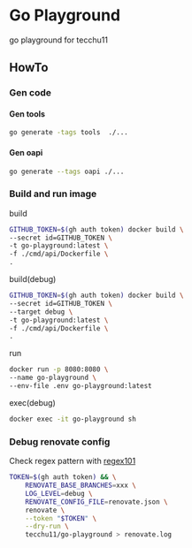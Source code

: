 # Go Playground

go playground for tecchu11

## HowTo

### Gen code

#### Gen tools

```bash
go generate -tags tools  ./... 
```

#### Gen oapi

```bash
go generate --tags oapi ./...
```

### Build and run image

build

```bash
GITHUB_TOKEN=$(gh auth token) docker build \
--secret id=GITHUB_TOKEN \
-t go-playground:latest \
-f ./cmd/api/Dockerfile \
.
```

build(debug)

```bash
GITHUB_TOKEN=$(gh auth token) docker build \
--secret id=GITHUB_TOKEN \
--target debug \
-t go-playground:latest \
-f ./cmd/api/Dockerfile \
.
```

run
```bash
docker run -p 8080:8080 \
--name go-playground \
--env-file .env go-playground:latest
```

exec(debug)

```bash
docker exec -it go-playground sh
```

### Debug renovate config

Check regex pattern with [regex101](https://regex101.com/)

```bash
TOKEN=$(gh auth token) && \
    RENOVATE_BASE_BRANCHES=xxx \
    LOG_LEVEL=debug \
    RENOVATE_CONFIG_FILE=renovate.json \
    renovate \
    --token "$TOKEN" \
    --dry-run \
    tecchu11/go-playground > renovate.log
```
